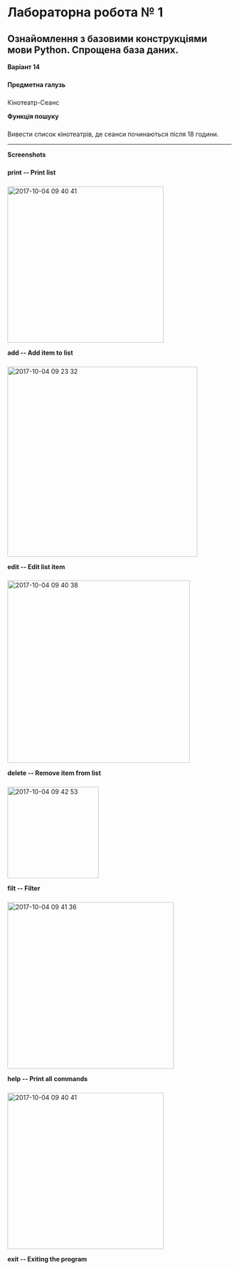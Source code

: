 Лабораторна робота № 1
===
Ознайомлення з базовими конструкціями мови Python. Спрощена база даних.
-----------------------------------
**Варіант 14**
###

**Предметна галузь**
###
Кінотеатр-Сеанс

**Функція пошуку**
###
Вивести список кінотеатрів, де сеанси починаються після 18 години.

-----------------------------------

**Screenshots**
###

**print  -- Print list**
###
<img width="351" alt="2017-10-04 09 40 41" src="https://user-images.githubusercontent.com/14141164/31163214-0d819ef6-a8ea-11e7-805f-dbf07116a949.png">

**add    -- Add item to list**
###
<img width="427" alt="2017-10-04 09 23 32" src="https://user-images.githubusercontent.com/14141164/31163003-f1dd62da-a8e8-11e7-8b65-31c7c138d3f9.png">

**edit   -- Edit list item**
###
<img width="410" alt="2017-10-04 09 40 38" src="https://user-images.githubusercontent.com/14141164/31162993-e70f5a2a-a8e8-11e7-8ea9-b6184665576b.png">

**delete -- Remove item from list**
###
<img width="205" alt="2017-10-04 09 42 53" src="https://user-images.githubusercontent.com/14141164/31162981-d1bdd75a-a8e8-11e7-8469-fae85152a5fc.png">

**filt -- Filter**
###
<img width="374" alt="2017-10-04 09 41 36" src="https://user-images.githubusercontent.com/14141164/31163201-f8344fee-a8e9-11e7-8ae6-914e28b5a6e2.png">


**help   -- Print all commands**
###
<img width="351" alt="2017-10-04 09 40 41" src="https://user-images.githubusercontent.com/14141164/31163214-0d819ef6-a8ea-11e7-805f-dbf07116a949.png">

**exit   -- Exiting the program**
###


